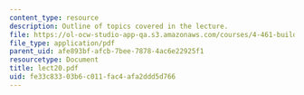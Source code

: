 ```yaml
---
content_type: resource
description: Outline of topics covered in the lecture.
file: https://ol-ocw-studio-app-qa.s3.amazonaws.com/courses/4-461-building-technology-i-materials-and-construction-fall-2004/fe33c83303b6c011fac4afa2ddd5d766_lect20.pdf
file_type: application/pdf
parent_uid: afe893bf-afcb-7bee-7878-4ac6e22925f1
resourcetype: Document
title: lect20.pdf
uid: fe33c833-03b6-c011-fac4-afa2ddd5d766
---
```

